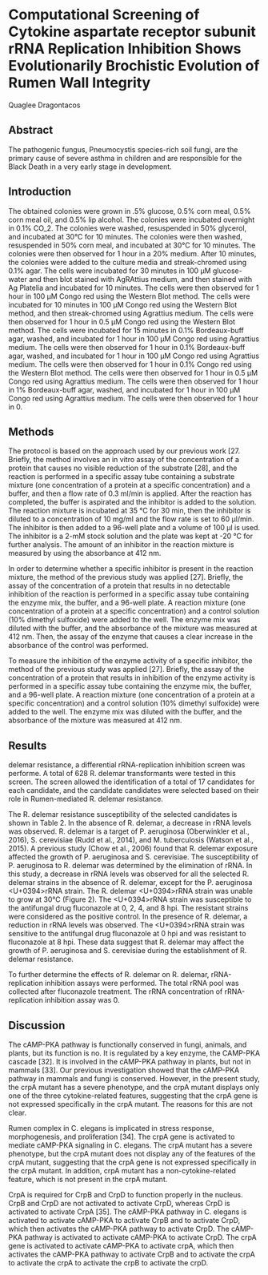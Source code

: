 # Computational Screening of Cytokine aspartate receptor subunit rRNA Replication Inhibition Shows Evolutionarily Brochistic Evolution of Rumen Wall Integrity
Quaglee Dragontacos


## Abstract
The pathogenic fungus, Pneumocystis species-rich soil fungi, are the primary cause of severe asthma in children and are responsible for the Black Death in a very early stage in development.


## Introduction
The obtained colonies were grown in .5% glucose, 0.5% corn meal, 0.5% corn meal oil, and 0.5% lip alcohol. The colonies were incubated overnight in 0.1% CO_2. The colonies were washed, resuspended in 50% glycerol, and incubated at 30°C for 10 minutes. The colonies were then washed, resuspended in 50% corn meal, and incubated at 30°C for 10 minutes. The colonies were then observed for 1 hour in a 20% medium. After 10 minutes, the colonies were added to the culture media and streak-chromed using 0.1% agar. The cells were incubated for 30 minutes in 100 µM glucose-water and then blot stained with AgRAttius medium, and then stained with Ag Platelia and incubated for 10 minutes. The cells were then observed for 1 hour in 100 µM Congo red using the Western Blot method. The cells were incubated for 10 minutes in 100 µM Congo red using the Western Blot method, and then streak-chromed using Agrattius medium. The cells were then observed for 1 hour in 0.5 µM Congo red using the Western Blot method. The cells were incubated for 15 minutes in 0.1% Bordeaux-buff agar, washed, and incubated for 1 hour in 100 µM Congo red using Agrattius medium. The cells were then observed for 1 hour in 0.1% Bordeaux-buff agar, washed, and incubated for 1 hour in 100 µM Congo red using Agrattius medium. The cells were then observed for 1 hour in 0.1% Congo red using the Western Blot method. The cells were then observed for 1 hour in 0.5 µM Congo red using Agrattius medium. The cells were then observed for 1 hour in 1% Bordeaux-buff agar, washed, and incubated for 1 hour in 100 µM Congo red using Agrattius medium. The cells were then observed for 1 hour in 0.


## Methods
The protocol is based on the approach used by our previous work [27. Briefly, the method involves an in vitro assay of the concentration of a protein that causes no visible reduction of the substrate [28], and the reaction is performed in a specific assay tube containing a substrate mixture (one concentration of a protein at a specific concentration) and a buffer, and then a flow rate of 0.3 ml/min is applied. After the reaction has completed, the buffer is aspirated and the inhibitor is added to the solution. The reaction mixture is incubated at 35 °C for 30 min, then the inhibitor is diluted to a concentration of 10 mg/ml and the flow rate is set to 60 µl/min. The inhibitor is then added to a 96-well plate and a volume of 100 µl is used. The inhibitor is a 2-mM stock solution and the plate was kept at -20 °C for further analysis. The amount of an inhibitor in the reaction mixture is measured by using the absorbance at 412 nm.

In order to determine whether a specific inhibitor is present in the reaction mixture, the method of the previous study was applied [27]. Briefly, the assay of the concentration of a protein that results in no detectable inhibition of the reaction is performed in a specific assay tube containing the enzyme mix, the buffer, and a 96-well plate. A reaction mixture (one concentration of a protein at a specific concentration) and a control solution (10% dimethyl sulfoxide) were added to the well. The enzyme mix was diluted with the buffer, and the absorbance of the mixture was measured at 412 nm. Then, the assay of the enzyme that causes a clear increase in the absorbance of the control was performed.

To measure the inhibition of the enzyme activity of a specific inhibitor, the method of the previous study was applied [27]. Briefly, the assay of the concentration of a protein that results in inhibition of the enzyme activity is performed in a specific assay tube containing the enzyme mix, the buffer, and a 96-well plate. A reaction mixture (one concentration of a protein at a specific concentration) and a control solution (10% dimethyl sulfoxide) were added to the well. The enzyme mix was diluted with the buffer, and the absorbance of the mixture was measured at 412 nm.


## Results
delemar resistance, a differential rRNA-replication inhibition screen was performe. A total of 628 R. delemar transformants were tested in this screen. The screen allowed the identification of a total of 17 candidates for each candidate, and the candidate candidates were selected based on their role in Rumen-mediated R. delemar resistance.

The R. delemar resistance susceptibility of the selected candidates is shown in Table 2. In the absence of R. delemar, a decrease in rRNA levels was observed. R. delemar is a target of P. aeruginosa (Oberwinkler et al., 2016), S. cerevisiae (Rudd et al., 2014), and M. tuberculosis (Watson et al., 2015). A previous study (Chow et al., 2006) found that R. delemar exposure affected the growth of P. aeruginosa and S. cerevisiae. The susceptibility of P. aeruginosa to R. delemar was determined by the elimination of rRNA. In this study, a decrease in rRNA levels was observed for all the selected R. delemar strains in the absence of R. delemar, except for the P. aeruginosa <U+0394>rRNA strain. The R. delemar <U+0394>rRNA strain was unable to grow at 30°C (Figure 2). The <U+0394>rRNA strain was susceptible to the antifungal drug fluconazole at 0, 2, 4, and 8 hpi. The resistant strains were considered as the positive control. In the presence of R. delemar, a reduction in rRNA levels was observed. The <U+0394>rRNA strain was sensitive to the antifungal drug fluconazole at 0 hpi and was resistant to fluconazole at 8 hpi. These data suggest that R. delemar may affect the growth of P. aeruginosa and S. cerevisiae during the establishment of R. delemar resistance.

To further determine the effects of R. delemar on R. delemar, rRNA-replication inhibition assays were performed. The total rRNA pool was collected after fluconazole treatment. The rRNA concentration of rRNA-replication inhibition assay was 0.


## Discussion
The cAMP-PKA pathway is functionally conserved in fungi, animals, and plants, but its function is no. It is regulated by a key enzyme, the CAMP-PKA cascade [32]. It is involved in the cAMP-PKA pathway in plants, but not in mammals [33]. Our previous investigation showed that the cAMP-PKA pathway in mammals and fungi is conserved. However, in the present study, the crpA mutant has a severe phenotype, and the crpA mutant displays only one of the three cytokine-related features, suggesting that the crpA gene is not expressed specifically in the crpA mutant. The reasons for this are not clear.

Rumen complex in C. elegans is implicated in stress response, morphogenesis, and proliferation [34]. The crpA gene is activated to mediate cAMP-PKA signaling in C. elegans. The crpA mutant has a severe phenotype, but the crpA mutant does not display any of the features of the crpA mutant, suggesting that the crpA gene is not expressed specifically in the crpA mutant. In addition, crpA mutant has a non-cytokine-related feature, which is not present in the crpA mutant.

CrpA is required for CrpB and CrpD to function properly in the nucleus. CrpB and CrpD are not activated to activate CrpD, whereas CrpD is activated to activate CrpA [35]. The cAMP-PKA pathway in C. elegans is activated to activate cAMP-PKA to activate CrpB and to activate CrpD, which then activates the cAMP-PKA pathway to activate CrpD. The cAMP-PKA pathway is activated to activate cAMP-PKA to activate CrpD. The crpA gene is activated to activate cAMP-PKA to activate crpA, which then activates the cAMP-PKA pathway to activate CrpB and to activate the crpA to activate the crpA to activate the crpB to activate the crpD.

